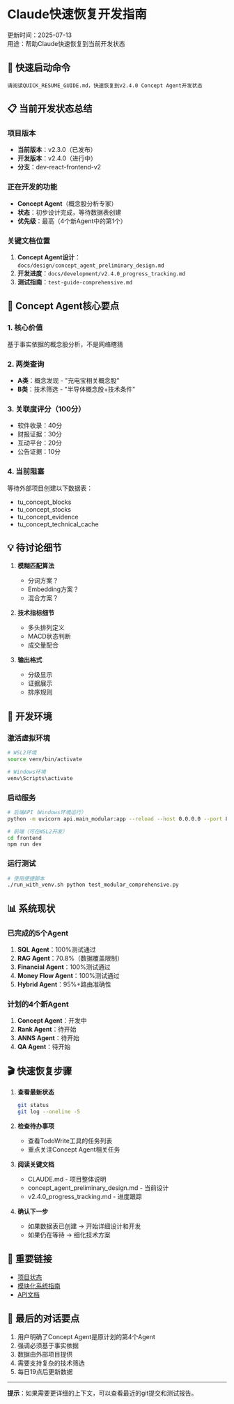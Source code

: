 # Claude快速恢复开发指南

更新时间：2025-07-13  
用途：帮助Claude快速恢复到当前开发状态

## 🚀 快速启动命令

```
请阅读QUICK_RESUME_GUIDE.md，快速恢复到v2.4.0 Concept Agent开发状态
```

## 📋 当前开发状态总结

### 项目版本
- **当前版本**：v2.3.0（已发布）
- **开发版本**：v2.4.0（进行中）
- **分支**：dev-react-frontend-v2

### 正在开发的功能
- **Concept Agent**（概念股分析专家）
- **状态**：初步设计完成，等待数据表创建
- **优先级**：最高（4个新Agent中的第1个）

### 关键文档位置
1. **Concept Agent设计**：`docs/design/concept_agent_preliminary_design.md`
2. **开发进度**：`docs/development/v2.4.0_progress_tracking.md`
3. **测试指南**：`test-guide-comprehensive.md`

## 🎯 Concept Agent核心要点

### 1. 核心价值
基于事实依据的概念股分析，不是网络瞎猜

### 2. 两类查询
- **A类**：概念发现 - "充电宝相关概念股"
- **B类**：技术筛选 - "半导体概念股+技术条件"

### 3. 关联度评分（100分）
- 软件收录：40分
- 财报证据：30分
- 互动平台：20分
- 公告证据：10分

### 4. 当前阻塞
等待外部项目创建以下数据表：
- tu_concept_blocks
- tu_concept_stocks
- tu_concept_evidence
- tu_concept_technical_cache

## 💡 待讨论细节

1. **模糊匹配算法**
   - 分词方案？
   - Embedding方案？
   - 混合方案？

2. **技术指标细节**
   - 多头排列定义
   - MACD状态判断
   - 成交量配合

3. **输出格式**
   - 分级显示
   - 证据展示
   - 排序规则

## 🔧 开发环境

### 激活虚拟环境
```bash
# WSL2环境
source venv/bin/activate

# Windows环境
venv\Scripts\activate
```

### 启动服务
```bash
# 后端API（Windows环境运行）
python -m uvicorn api.main_modular:app --reload --host 0.0.0.0 --port 8001

# 前端（可在WSL2开发）
cd frontend
npm run dev
```

### 运行测试
```bash
# 使用便捷脚本
./run_with_venv.sh python test_modular_comprehensive.py
```

## 📊 系统现状

### 已完成的5个Agent
1. **SQL Agent**：100%测试通过
2. **RAG Agent**：70.8%（数据覆盖限制）
3. **Financial Agent**：100%测试通过
4. **Money Flow Agent**：100%测试通过
5. **Hybrid Agent**：95%+路由准确性

### 计划的4个新Agent
1. **Concept Agent**：开发中
2. **Rank Agent**：待开始
3. **ANNS Agent**：待开始
4. **QA Agent**：待开始

## 🎬 快速恢复步骤

1. **查看最新状态**
   ```bash
   git status
   git log --oneline -5
   ```

2. **检查待办事项**
   - 查看TodoWrite工具的任务列表
   - 重点关注Concept Agent相关任务

3. **阅读关键文档**
   - CLAUDE.md - 项目整体说明
   - concept_agent_preliminary_design.md - 当前设计
   - v2.4.0_progress_tracking.md - 进度跟踪

4. **确认下一步**
   - 如果数据表已创建 → 开始详细设计和开发
   - 如果仍在等待 → 细化技术方案

## 🔗 重要链接

- [项目状态](docs/project_status/CURRENT_STATUS.md)
- [模块化系统指南](docs/MODULAR_SYSTEM_GUIDE.md)
- [API文档](http://localhost:8001/docs)

## 💬 最后的对话要点

1. 用户明确了Concept Agent是原计划的第4个Agent
2. 强调必须基于事实依据
3. 数据由外部项目提供
4. 需要支持复杂的技术筛选
5. 每日19点后更新数据

---

**提示**：如果需要更详细的上下文，可以查看最近的git提交和测试报告。